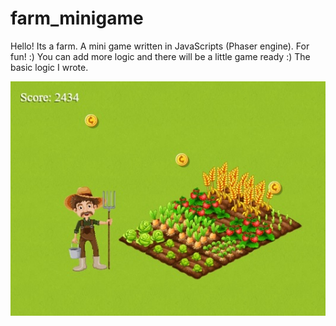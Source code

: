 # farm_minigame
Hello! Its a farm. A mini game written in JavaScripts (Phaser engine). For fun! :) 
You can add more logic and there will be a little game ready :) The basic logic I wrote.

![Image alt](https://github.com/alluxxtech/farm_minigame/raw/master/assets/images/farmscreen1.jpg)
